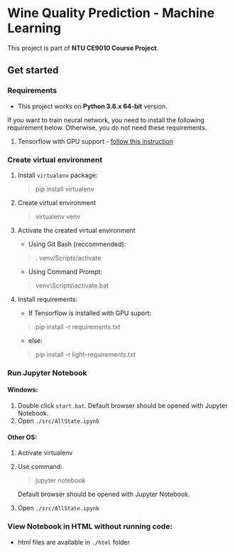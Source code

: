 

# Wine Quality Prediction - Machine Learning

 This project is part of **NTU CE9010 Course Project**.
 
## Get started

### Requirements

- This project works on **Python 3.6.x 64-bit** version.

If you want to train neural network, you need to install the following requirement below. Otherwise, you do not need these requirements.

1. Tensorflow with GPU support - [follow this instruction](https://www.tensorflow.org/install/install_windows)

### Create virtual environment

 1. Install `virtualenv` package:
    
    > pip install virtualenv

 2. Create virtual environment

    > virtualenv venv

 3. Activate the created virtual environment

     - Using Git Bash (reccommended):
 
    > . venv/Scripts/activate

    - Using Command Prompt:
 
    > venv\Scripts\activate.bat
  
 4. Install requirements:

    -  If Tensorflow is installed with GPU suport:
 
    > pip install -r requirements.txt
    
    - else:

    > pip install -r light-requirements.txt

### Run Jupyter Notebook

#### Windows:

 1. Double click `start.bat`. Default browser should be opened with Jupyter Notebook.
 2. Open `./src/AllState.ipynb`

#### Other OS:

 1. Activate virtualenv
 2. Use command:
    > jupyter notebook
    
    Default browser should be opened with Jupyter Notebook.
 3. Open `./src/AllState.ipynb`

### View Notebook in HTML without running code:
- html files are available in `./html` folder